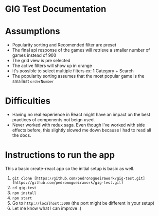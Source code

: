 # GIG Test Documentation

# Assumptions

- Popularity sorting and Recomended filter are preset
- The final api response of the games will retrieve a smaller number of games instead of 900
- The grid view is pre selected
- The active filters will show up in orange
- It's possible to select multiple filters ex: 1 Category + Search
- The popularity sorting assumes that the most popular game is the smallest `orderNumber`

# Difficulties

- Having no real experience in React might have an impact on the best practices of components not beign used.
- Never worked with redux saga. Even though I've worked with side effects before, this slightly slowed me down because I had to read all the docs.

# Instructions to run the app

This a basic create-react app so the initial setup is basic as well.

1. `git clone [https://github.com/pedronogueirawork/gig-test.git](https://github.com/pedronogueirawork/gig-test.git)`
2. `cd gig-test`
3. `npm install`
4. `npm start`
5. Go to `http://localhost:3000` (the port might be different in your setup)
6. Let me know what I can improve :)